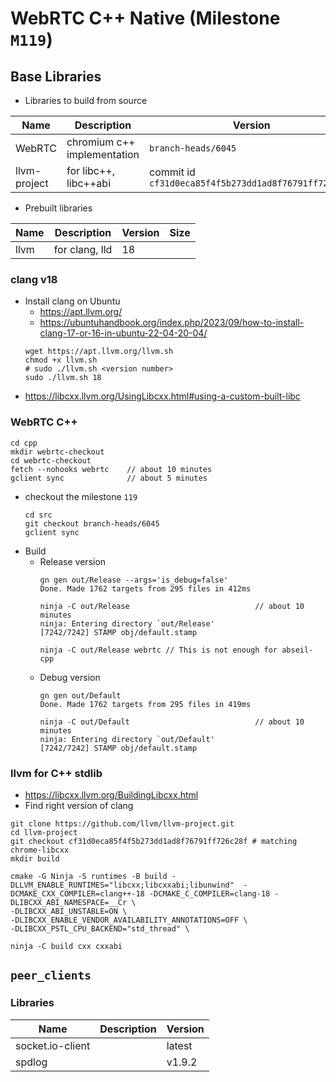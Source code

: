 
# WebRTC C++ Native (Milestone `M119`)

## Base Libraries
* Libraries to build from source

| Name | Description | Version | Size |
| --- | --- | --- | --- |
| WebRTC | chromium c++ implementation | `branch-heads/6045` | 22 G |
| llvm-project | for libc++, libc++abi | commit id `cf31d0eca85f4f5b273dd1ad8f76791ff726c28f` | 4.5 G |

* Prebuilt libraries

| Name | Description | Version | Size |
| --- | --- | --- | --- |
| llvm | for clang, lld | 18 |  |

### clang v18
* Install clang on Ubuntu
  * https://apt.llvm.org/
  * https://ubuntuhandbook.org/index.php/2023/09/how-to-install-clang-17-or-16-in-ubuntu-22-04-20-04/
  ```
  wget https://apt.llvm.org/llvm.sh
  chmod +x llvm.sh
  # sudo ./llvm.sh <version number>
  sudo ./llvm.sh 18

  ```
* https://libcxx.llvm.org/UsingLibcxx.html#using-a-custom-built-libc

### WebRTC C++
```
cd cpp
mkdir webrtc-checkout
cd webrtc-checkout
fetch --nohooks webrtc    // about 10 minutes
gclient sync              // about 5 minutes
```
* checkout the milestone `119`
  ```
  cd src
  git checkout branch-heads/6045
  gclient sync
  ```
* Build
  * Release version
    ```
    gn gen out/Release --args='is_debug=false'
    Done. Made 1762 targets from 295 files in 412ms

    ninja -C out/Release                            // about 10 minutes
    ninja: Entering directory `out/Release'
    [7242/7242] STAMP obj/default.stamp
    ```
    ```
    ninja -C out/Release webrtc // This is not enough for abseil-cpp
    ```
  * Debug version
    ```
    gn gen out/Default
    Done. Made 1762 targets from 295 files in 419ms

    ninja -C out/Default                            // about 10 minutes
    ninja: Entering directory `out/Default'
    [7242/7242] STAMP obj/default.stamp
    ```

### llvm for C++ stdlib
* https://libcxx.llvm.org/BuildingLibcxx.html
* Find right version of clang


```
git clone https://github.com/llvm/llvm-project.git
cd llvm-project
git checkout cf31d0eca85f4f5b273dd1ad8f76791ff726c28f # matching chrome-libcxx
mkdir build
```
```
cmake -G Ninja -S runtimes -B build -DLLVM_ENABLE_RUNTIMES="libcxx;libcxxabi;libunwind"  -DCMAKE_CXX_COMPILER=clang++-18 -DCMAKE_C_COMPILER=clang-18 -DLIBCXX_ABI_NAMESPACE=__Cr \
-DLIBCXX_ABI_UNSTABLE=ON \
-DLIBCXX_ENABLE_VENDOR_AVAILABILITY_ANNOTATIONS=OFF \
-DLIBCXX_PSTL_CPU_BACKEND="std_thread" \
```
```
ninja -C build cxx cxxabi
```


## `peer_clients`
### Libraries

| Name | Description | Version |
| --- | --- | --- |
| socket.io-client | | latest |
| spdlog | | v1.9.2|



